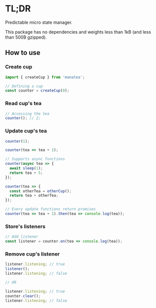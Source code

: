 # TL;DR

Predictable micro state manager.

This package has no dependencies and weights less than 1kB (and less than 500B gzipped).

## How to use

### Create cup

```js
import { createCup } from 'manatea';

// Defining a cup
const counter = createCup(0);
```

### Read cup's tea

```js
// Accessing the tea
counter(); // 2;
```

### Update cup's tea

```js
counter(1);

counter(tea => tea + 1);

// Supports async functions
counter(async tea => {
  await sleep(1);
  return tea + 5;
});

counter(tea => {
  const otherTea = otherCup();
  return tea + otherTea;
});

// Every update functions return promises
counter(tea => tea + 1).then(tea => console.log(tea));
```

### Store's listeners

```js
// Add listener
const listener = counter.on(tea => console.log(tea));
```

### Remove cup's listener

```js
listener.listening; // true
listener();
listener.listening; // false

// OR

listener.listening; // true
counter.clear();
listener.listening; // false
```
